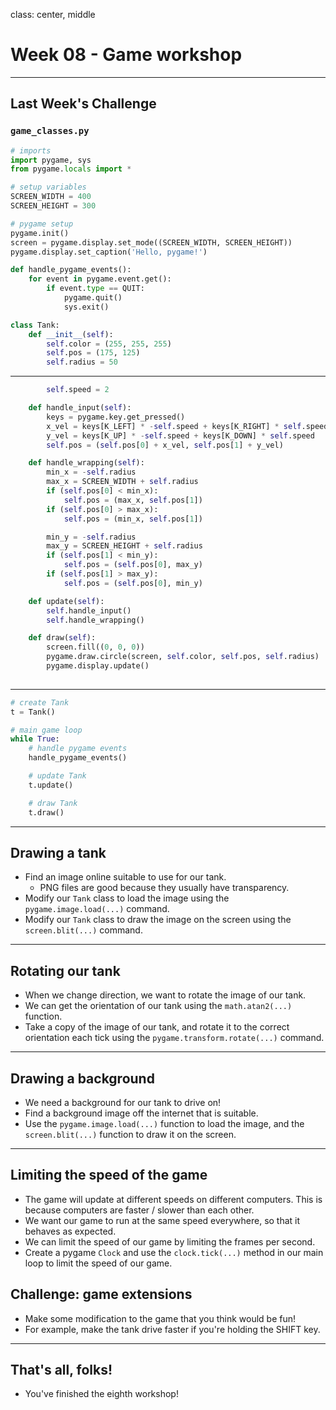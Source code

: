 class: center, middle

# Week 08 - Game workshop
---

## Last Week's Challenge
### `game_classes.py`

```python
# imports
import pygame, sys
from pygame.locals import *

# setup variables
SCREEN_WIDTH = 400
SCREEN_HEIGHT = 300

# pygame setup
pygame.init()
screen = pygame.display.set_mode((SCREEN_WIDTH, SCREEN_HEIGHT))
pygame.display.set_caption('Hello, pygame!')

def handle_pygame_events():
    for event in pygame.event.get():
        if event.type == QUIT:
            pygame.quit()
            sys.exit() 

class Tank:
    def __init__(self):
        self.color = (255, 255, 255)
        self.pos = (175, 125)
        self.radius = 50
```
---
```python
        self.speed = 2

    def handle_input(self):
        keys = pygame.key.get_pressed()
        x_vel = keys[K_LEFT] * -self.speed + keys[K_RIGHT] * self.speed
        y_vel = keys[K_UP] * -self.speed + keys[K_DOWN] * self.speed
        self.pos = (self.pos[0] + x_vel, self.pos[1] + y_vel)    

    def handle_wrapping(self):
        min_x = -self.radius
        max_x = SCREEN_WIDTH + self.radius
        if (self.pos[0] < min_x):
            self.pos = (max_x, self.pos[1])
        if (self.pos[0] > max_x):
            self.pos = (min_x, self.pos[1])

        min_y = -self.radius
        max_y = SCREEN_HEIGHT + self.radius
        if (self.pos[1] < min_y):
            self.pos = (self.pos[0], max_y)
        if (self.pos[1] > max_y):
            self.pos = (self.pos[0], min_y)

    def update(self):
        self.handle_input()
        self.handle_wrapping()

    def draw(self):
        screen.fill((0, 0, 0))
        pygame.draw.circle(screen, self.color, self.pos, self.radius)
        pygame.display.update()
  
```
---

```python
# create Tank
t = Tank()

# main game loop
while True:
    # handle pygame events
    handle_pygame_events()

    # update Tank
    t.update()

    # draw Tank
    t.draw()
```
---

## Drawing a tank
* Find an image online suitable to use for our tank.
    - PNG files are good because they usually have transparency.
* Modify our `Tank` class to load the image using the `pygame.image.load(...)` command.
* Modify our `Tank` class to draw the image on the screen using the `screen.blit(...)` command.
---

## Rotating our tank
* When we change direction, we want to rotate the image of our tank.
* We can get the orientation of our tank using the `math.atan2(...)` function.
* Take a copy of the image of our tank, and rotate it to the correct orientation each tick using the `pygame.transform.rotate(...)` command.
---

## Drawing a background
* We need a background for our tank to drive on!
* Find a background image off the internet that is suitable.
* Use the `pygame.image.load(...)` function to load the image, and the
`screen.blit(...)` function to draw it on the screen.

---

## Limiting the speed of the game
* The game will update at different speeds on different computers. This is because computers are faster / slower than each other.
* We want our game to run at the same speed everywhere, so that it behaves as expected.
* We can limit the speed of our game by limiting the frames per second.
* Create a pygame `Clock` and use the `clock.tick(...)` method in our main loop to limit the speed of our game.

## Challenge: game extensions
* Make some modification to the game that you think would be fun!
* For example, make the tank drive faster if you're holding the SHIFT key.
---

## That's all, folks!
* You've finished the eighth workshop!
